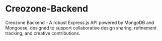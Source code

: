 # Creozone-Backend
Creozone Backend - A robust Express.js API powered by MongoDB and Mongoose, designed to support collaborative design sharing, refinement tracking, and creative contributions.

